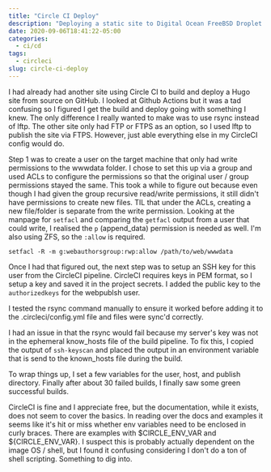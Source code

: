 ```yaml
---
title: "Circle CI Deploy"
description: "Deploying a static site to Digital Ocean FreeBSD Droplet via FTPS with Circle CI"
date: 2020-09-06T18:41:22-05:00
categories:
  - ci/cd
tags:
  - circleci
slug: circle-ci-deploy
---
```


I had already had another site using Circle CI to build and deploy a Hugo site from source on GitHub. I looked at Github Actions but it was a tad confusing so I figured I get the build and deploy going with something I knew. The only difference I really wanted to make was to use rsync instead of lftp. The other site only had FTP or FTPS as an option, so I used lftp to publish the site via FTPS. However, just able everything else in my CircleCI config would do.

Step 1 was to create a user on the target machine that only had write permissions to the wwwdata folder. I chose to set this up via a group and used ACLs to configure the permissions so that the original user / group permissions stayed the same. This took a while to figure out because even though I had given the group recursive read/write permissions, it still didn't have permissions to create new files. TIL that under the ACLs, creating a new file/folder is separate from the write permission. Looking at the manpage for `setfacl` and comparing the `getfacl` output from a user that could write, I realised the `p` (append_data) permission is needed as well. I'm also using ZFS, so the `:allow` is required.

```
setfacl -R -m g:webauthorsgroup:rwp:allow /path/to/web/wwwdata
```

Once I had that figured out, the next step was to setup an SSH key for this user from the CircleCI pipeline. CircleCI requires keys in PEM format, so I setup a key and saved it in the project secrets. I added the public key to the `authorizedkeys` for the webpublsh user.

I tested the rsync command manually to ensure it worked before adding it to the .circleci/config.yml file and files were sync'd correctly.

I had an issue in that the rsync would fail because my server's key was not in the ephemeral know_hosts file of the build pipeline. To fix this, I copied the output of `ssh-keyscan` and placed the output in an environment variable that is send to the known_hosts file during the build.

To wrap things up, I set a few variables for the user, host, and publish directory. Finally after about 30 failed builds, I finally saw some green successful builds.

CircleCI is fine and I appreciate free, but the documentation, while it exists, does not seem to cover the basics. In reading over the docs and examples it seems like it's hit or miss whether env variables need to be enclosed in curly braces. There are examples with $CIRCLE_ENV_VAR and ${CIRCLE_ENV_VAR}. I suspect this is probably actually dependent on the image OS / shell, but I found it confusing considering I don't do a ton of shell scripting. Something to dig into.
